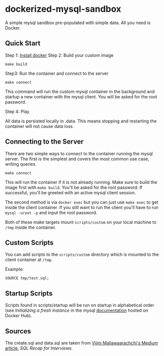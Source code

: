 # dockerized-mysql-sandbox

A simple mysql sandbox pre-populated with simple data. All you need is Docker.  

## Quick Start

Step 1: [Install docker](https://www.docker.com/get-started)
Step 2: Build your custom image
```
make build
```
Step3: Run the container and connect to the server
```
make connect
```
This command will run the custom mysql container in the background and startup a new container with the mysql client. You will be asked for the root password.  
  
Step 4: Play  

All data is persisted locally in .data. This means stopping and restarting the container will not cause data loss.

## Connecting to the Server
There are two simple ways to connect to the container running the mysql server. The first is the simplest and covers the most common use case, writing queries.  
```
make connect
```
This will run the container if it is not already running. Make sure to build the image first with `make build`. You'll be asked for the root password. If successful, you'll be greeted with an active mysql client session.  

The second method is via `docker exec` but you can just use `make exec` to get inside the client container. If you still want to run the client you'll have to run `mysql -uroot -p` and input the root password.  

Both of these make targets mount `scripts/custom` on your local machine to `/tmp` inside the container.

## Custom Scripts
You can add scripts to the `scripts/custom` directory which is mounted to the client container at `/tmp`.

Example:

```
SOURCE tmp/test.sql;
```

## Startup Scripts
Scripts found in scripts/startup will be run on startup in alphabetical order (see *Initializing a fresh instance* in the mysql [documentation](https://hub.docker.com/_/mysql) hosted on Docker Hub).

## Sources
The create.sql and data.sql are taken from [Vijini Mallawaarachchi's Medium article](https://towardsdatascience.com/sql-cheat-sheet-for-interviews-6e5981fa797b), *SQL Recap for Interviews*.

